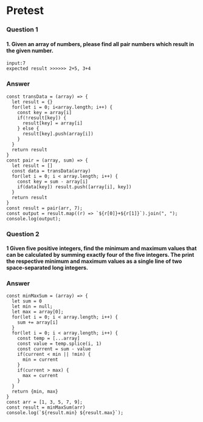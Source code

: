 # Pretest
### Question 1
#### 1. Given an array of numbers, please find all pair numbers which result in the given number.

```array: [1,2,3,4,5]
input:7
expected result >>>>>> 2+5, 3+4
```
### Answer 
```
const transData = (array) => {
  let result = {}
  for(let i = 0; i<array.length; i++) {
    const key = array[i]
    if(!result[key]) {
      result[key] = array[i]
    } else {
      result[key].push(array[i])
    }
  }
  return result
}
const pair = (array, sum) => {
  let result = []
  const data = transData(array)
  for(let i = 0; i < array.length; i++) {
    const key = sum - array[i]
    if(data[key]) result.push([array[i], key]) 
  }
  return result
}
const result = pair(arr, 7);
const output = result.map((r) => `${r[0]}+${r[1]}`).join(", ");
console.log(output);
```

### Question 2
#### 1 Given five positive integers, find the minimum and maximum values that can be calculated by summing exactly four of the five integers. The print the respective minimum and maximum values as a single line of two space-separated long integers.
### Answer 
```
const minMaxSum = (array) => {
  let sum = 0
  let min = null;
  let max = array[0];
  for(let i = 0; i < array.length; i++) {
    sum += array[i]
  }
  for(let i = 0; i < array.length; i++) {
    const temp = [...array]
    const value = temp.splice(i, 1)
    const current = sum - value
    if(current < min || !min) {
      min = current
    }
    if(current > max) {
      max = current
    }
  }
  return {min, max}
}
const arr = [1, 3, 5, 7, 9];
const result = minMaxSum(arr)
console.log(`${result.min} ${result.max}`);
```